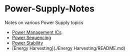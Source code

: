 # Power-Supply-Notes
Notes on various Power Supply topics

* [Power Management ICs](PMIC/README.md)
* [Power Sequencing](Sequencing.md)
* [Power Stability](Stability.md)
* [Energy Harvesting](./Energy Harvesting/README.md)

